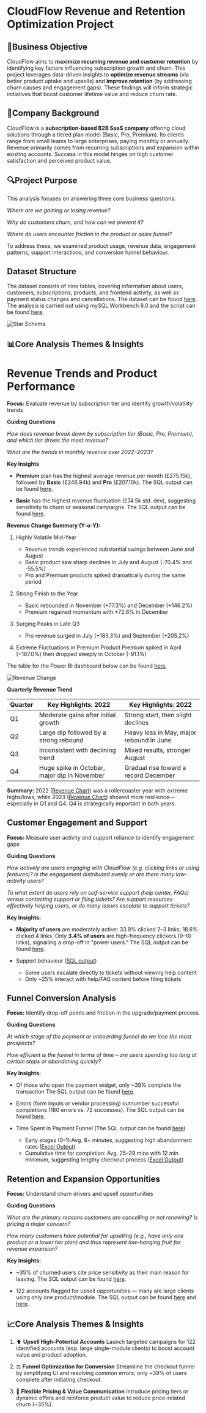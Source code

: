 # CloudFlow Revenue and Retention Optimization Project 
## 📆Business Objective
CloudFlow aims to **maximize recurring revenue and customer retention** by identifying key factors influencing subscription growth and churn. This project leverages data-driven insights to **optimize revenue streams** (via better product uptake and upsells) and **improve retention** (by addressing churn causes and engagement gaps). These findings will inform strategic initiatives that boost customer lifetime value and reduce churn rate.

## 🏢Company Background
CloudFlow is a **subscription-based B2B SaaS company** offering cloud solutions through a tiered plan model (Basic, Pro, Premium). Its clients range from small teams to large enterprises, paying monthly or annually. Revenue primarily comes from recurring subscriptions and expansion within existing accounts. Success in this model hinges on high customer satisfaction and perceived product value.

## 🔍Project Purpose
This analysis focuses on answering three core business questions:

*Where are we gaining or losing revenue?*

*Why do customers churn, and how can we prevent it?*

*Where do users encounter friction in the product or sales funnel?*

To address these, we examined product usage, revenue data, engagement patterns, support interactions, and conversion funnel behaviour.

## Dataset Structure
The dataset consists of nine tables, covering information about users, customers, subscriptions, products, and frontend activity, as well as payment status changes and cancellations. The dataset can be found [here](assets/dataset). The analysis is carried out using mySQL Workbench 8.0 and the script can be found [here](assets/Cloudflow_Script.sql).

![Star Schema](assets/Data_Structure/Star_Schema.png)

## 📊Core Analysis Themes & Insights

# Revenue Trends and Product Performance
**Focus:** Evaluate revenue by subscription tier and identify growth/volatility trends

**Guiding Questions**

*How does revenue break down by subscription tier (Basic, Pro, Premium), and which tier drives the most revenue?*

*What are the trends in monthly revenue over 2022–2023?*

**Key Insights**

- **Premium** plan has the highest average revenue per month (£275.15k), followed by **Basic** (£246.94k) and **Pro** (£207.10k). The SQL output can be found [here](assets/Output/1a.pdf).

- **Basic** has the highest revenue fluctuation (£74.5k std. dev), suggesting sensitivity to churn or seasonal campaigns. The SQL output can be found [here](assets/Output/1a.pdf).

**Revenue Change Summary (Y-o-Y):** 
1. Highly Volatile Mid-Year
   - Revenue trends experienced substantial swings between June and August
   - Basic product saw sharp declines in July and August (-70.4% and -55.5%)
   - Pro and Premium products spiked dramatically during the same period

2. Strong Finish to the Year
   - Basic rebounded in November (+77.3%) and December (+146.2%)
   - Premium regained momentum with +72.6% in December

3. Surging Peaks in Late Q3
   - Pro revenue surged in July (+183.3%) and September (+205.2%)

4. Extreme Fluctuations in Premium Product
   Premium spiked in April (+187.0%) then dropped steeply in October (-91.1%)

The table for the Power BI dashboard below can be found [here](assets/Output/1b.pdf).

![Revenue Change](assets/Power_BI_PDFs/Percentage_Change_in_Revenue.png)

**Quarterly Revenue Trend**

| Quarter  | Key Highlights: 2022 | Key Highlights: 2022 |
| ------------- | ------------- | ----------------------- |
| Q1 | Moderate gains after initial growth  | Strong start, then slight declines  |
| Q2  | Large dip followed by a strong rebound  | Heavy loss in May, major rebound in June  |
| Q3  | Inconsistent with declining trend  | Mixed results, stronger August  |
| Q4  | Huge spike in October, major dip in November  | Gradual rise toward a record December  |

**Summary:** 2022 ([<u>Revenue Chart</u>](assets/Power_BI_PDFs/2022_Revenue.png)) was a rollercoaster year with extreme highs/lows, while 2023 ([<u>Revenue Chart</u>](assets/Power_BI_PDFs/2023_Revenue.png)) showed more resilience—especially in Q1 and Q4. Q4 is strategically important in both years.

## Customer Engagement and Support
**Focus:** Measure user activity and support reliance to identify engagement gaps

**Guiding Questions**

*How actively are users engaging with CloudFlow (e.g. clicking links or using features)? Is the engagement distributed evenly or are there many low-activity users?*

*To what extent do users rely on self-service support (help center, FAQs) versus contacting support or filing tickets? Are support resources effectively helping users, or do many issues escalate to support tickets?*

**Key Insights:**

- **Majority of users** are moderately active: 33.9% clicked 2–3 links; 18.6% clicked 4 links. Only **3.4% of users** are high-frequency clickers (9–10 links), signalling a drop-off in "power users." The SQL output can be found [here](assets/Output/2.pdf). 

- Support behaviour ([<u>SQL output</u>](assets/Output/5.pdf))
   - Some users escalate directly to tickets without viewing help content
   - Only ~25% interact with help/FAQ content before filing tickets

## Funnel Conversion Analysis
**Focus:** Identify drop-off points and friction in the upgrade/payment process

**Guiding Questions**

*At which stage of the payment or onboarding funnel do we lose the most prospects?*

*How efficient is the funnel in terms of time – are users spending too long at certain steps or abandoning quickly?*

**Key Insights:**

- Of those who open the payment widget, only ~39% complete the transaction The SQL output can be found [here](assets/Output/3.pdf).

- Errors (form inputs or vendor processing) outnumber successful completions (180 errors vs. 72 successes). The SQL output can be found [here](assets/Output/8a.pdf).

- Time Spent in Payment Funnel (The SQL output can be found [here](assets/Output/8b.pdf))
  - Early stages (0–1):Avg. 8+ minutes, suggesting high abandonment rates ([Excel Output](assets/Excel_Output/Avg_time_spent.png))
  - Cumulative time for completion: Avg. 25–29 mins with 12 min minimum, suggesting lengthy checkout process ([Excel Output](assets/Excel_Output/Diff_in_Mins.png))


## Retention and Expansion Opportunities
**Focus:** Understand churn drivers and upsell opportunities

**Guiding Questions**

*What are the primary reasons customers are cancelling or not renewing? Is pricing a major concern?*

*How many customers have potential for upselling (e.g., have only one product or a lower tier plan) and thus represent low-hanging fruit for revenue expansion?*

**Key Insights:**

- ~35% of churned users cite price sensitivity as their main reason for leaving. The SQL output can be found [here](assets/Output/6.pdf).

- 122 accounts flagged for upsell opportunities — many are large clients using only one product/module. The SQL output can be found [here](assets/Output/4a.pdf) and [here](assets/Output/4b.pdf).

## 📈Core Analysis Themes & Insights
1. ⬆️ **Upsell High-Potential Accounts**
Launch targeted campaigns for 122 identified accounts (esp. large single-module clients) to boost account value and product adoption.

2. ⚖️ **Funnel Optimization for Conversion**
Streamline the checkout funnel by simplifying UI and resolving common errors; only ~39% of users complete after initiating checkout.

3. 💸 **Flexible Pricing & Value Communication**
Introduce pricing tiers or dynamic offers and reinforce product value to reduce price-related churn (~35%).


